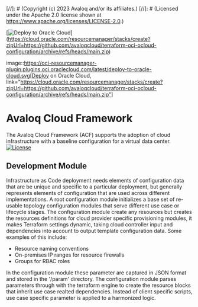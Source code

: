 [//]: # (Copyright (c) 2023 Avaloq and/or its affiliates.)
[//]: # (Licensed under the Apache 2.0 license shown at https://www.apache.org/licenses/LICENSE-2.0.)

[![Deploy to Oracle Cloud](https://oci-resourcemanager-plugin.plugins.oci.oraclecloud.com/latest/deploy-to-oracle-cloud.svg)]
(https://cloud.oracle.com/resourcemanager/stacks/create?zipUrl=https://github.com/avaloqcloud/terraform-oci-ocloud-configuration/archive/refs/heads/main.zip)

image::https://oci-resourcemanager-plugin.plugins.oci.oraclecloud.com/latest/deploy-to-oracle-cloud.svg[Deploy on Oracle Cloud, link="https://cloud.oracle.com/resourcemanager/stacks/create?zipUrl=https://github.com/avaloqcloud/terraform-oci-ocloud-configuration/archive/refs/heads/main.zip"]

# Avaloq Cloud Framework


The Avaloq Cloud Framework (ACF) supports the adoption of cloud infrastructure with a baseline configuration for a virtual data center. [![License](https://img.shields.io/badge/license-apache-green)](https://www.apache.org/licenses/LICENSE-2.0)

## Development Module

Infrastructure as Code deployment needs elements of configuration data that are be unique and specific to a particular deployment, but generally represents elements of configuration that are used across different implementations. A root configuration module initializes a base set of re-usable topology configuration modules that serve different use case or lifecycle stages. The configuration module create any resources but creates the resources definitions for cloud provider specific provisioning modules, it makes Terraform settings dynamic, taking cloud controller input and dependencies into account to output template configuration data. Some examples of this include:

- Resource naming conventions
- On-premises IP ranges for resource firewalls
- Groups for RBAC roles

In the configuration module these parameter are captured in JSON format and stored in the '/param' directory. The configuration module parses parameters through with the terraform engine to create the resource blocks that inherit use case realted dependencies. Instead of client specific scripts, use case specific parameter is applied to a harmonized logic.
